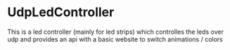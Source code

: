 # UdpLedController
This is a led controller (mainly for led strips) which controlles the leds over udp and provides an api with a basic website to switch animations / colors
